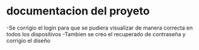 # documentacion del proyeto
-Se corrigio el login para que se pudiera visualizar de manera correcta en todos los dispositivos
-Tambien se creo el recuperado de contraseña y corrigio el diseño